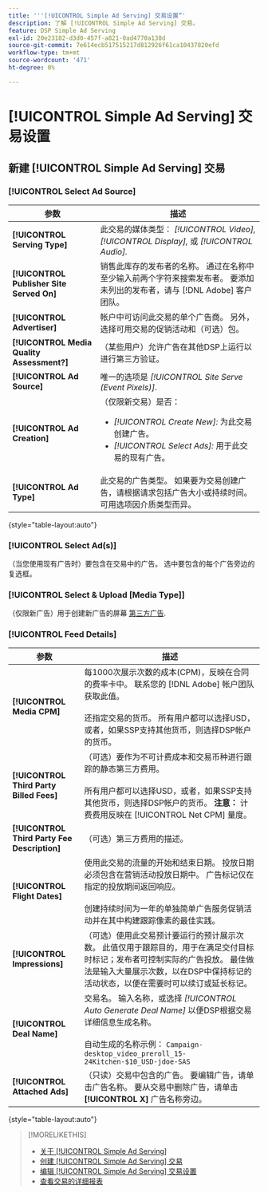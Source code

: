 ```yaml
---
title: '''[!UICONTROL Simple Ad Serving] 交易设置”'
description: 了解 [!UICONTROL Simple Ad Serving] 交易。
feature: DSP Simple Ad Serving
exl-id: 20e23182-d3d0-457f-a821-0ad4770a138d
source-git-commit: 7e614ecb517515217d812926f61ca10437820efd
workflow-type: tm+mt
source-wordcount: '471'
ht-degree: 0%

---
```


# [!UICONTROL Simple Ad Serving] 交易设置

## 新建 [!UICONTROL Simple Ad Serving] 交易

### [!UICONTROL Select Ad Source]

| 参数 | 描述 |
|-----------|-------------|
| **[!UICONTROL Serving Type]** | 此交易的媒体类型： *[!UICONTROL Video],* *[!UICONTROL Display],* 或 *[!UICONTROL Audio].* |
| **[!UICONTROL Publisher Site Served On]** | 销售此库存的发布者的名称。 通过在名称中至少输入前两个字符来搜索发布者。 要添加未列出的发布者，请与 [!DNL Adobe] 客户团队。 |
| **[!UICONTROL Advertiser]** | 帐户中可访问此交易的单个广告商。 另外，选择可用交易的促销活动和（可选）包。 |
| **[!UICONTROL Media Quality Assessment?]** | （某些用户）允许广告在其他DSP上运行以进行第三方验证。 <!-- Who can select this? It's disabled for me. Need to see if there are additional fields when this is enabled. --> |
| **[!UICONTROL Ad Source]** | 唯一的选项是 *[!UICONTROL Site Serve (Event Pixels)]*. |
| **[!UICONTROL Ad Creation]** | （仅限新交易）是否：<ul><li>*[!UICONTROL Create New]:* 为此交易创建广告。</li><li>*[!UICONTROL Select Ads]:* 用于此交易的现有广告。</li></ul> |
| **[!UICONTROL Ad Type]** | 此交易的广告类型。 如果要为交易创建广告，请根据请求包括广告大小或持续时间。 可用选项因介质类型而异。 |

{style=&quot;table-layout:auto&quot;}

### [!UICONTROL Select Ad(s)]

（当您使用现有广告时）要包含在交易中的广告。 选中要包含的每个广告旁边的复选框。

### [!UICONTROL Select & Upload [Media Type]]

（仅限新广告）用于创建新广告的屏幕 [第三方广告](/help/dsp/campaign-management/ads/ad-create-multiple.md).

### [!UICONTROL Feed Details]

| 参数 | 描述 |
|-----------|-------------|
| **[!UICONTROL Media CPM]** | 每1000次展示次数的成本(CPM)，反映在合同的费率卡中。 联系您的 [!DNL Adobe] 帐户团队获取此值。 <br><br>还指定交易的货币。 所有用户都可以选择USD，或者，如果SSP支持其他货币，则选择DSP帐户的货币。 |
| **[!UICONTROL Third Party Billed Fees]** | （可选）要作为不可计费成本和交易币种进行跟踪的静态第三方费用。<br><br>所有用户都可以选择USD，或者，如果SSP支持其他货币，则选择DSP帐户的货币。 **注意：** 计费费用反映在 [!UICONTROL Net CPM] 量度。 |
| **[!UICONTROL Third Party Fee Description]** | （可选）第三方费用的描述。 |
| **[!UICONTROL Flight Dates]** | 使用此交易的流量的开始和结束日期。 投放日期必须包含在营销活动投放日期中。 广告标记仅在指定的投放期间返回响应。<br><br> 创建持续时间为一年的单独简单广告服务促销活动并在其中构建跟踪像素的最佳实践。 |
| **[!UICONTROL Impressions]** | （可选）使用此交易预计要运行的预计展示次数。 此值仅用于跟踪目的，用于在满足交付目标时标记；发布者可控制实际的广告投放。 最佳做法是输入大量展示次数，以在DSP中保持标记的活动状态，以便在需要时可以续订或延长标记。 |
| **[!UICONTROL Deal Name]** | 交易名。 输入名称，或选择 *[!UICONTROL Auto Generate Deal Name]* 以便DSP根据交易详细信息生成名称。<br><br>自动生成的名称示例： `Campaign-desktop_video_preroll_15-24Kitchen-$10_USD-jdoe-SAS` |
| **[!UICONTROL Attached Ads]** | （只读）交易中包含的广告。 要编辑广告，请单击广告名称。 要从交易中删除广告，请单击 **[!UICONTROL X]** 广告名称旁边。 |

{style=&quot;table-layout:auto&quot;}

<!-- 
## Existing Simple Ad Serving Deals

Changes aren't applied retroactively.
-->

<!-- completely different settings layout, so need a separate section for them -->

<!-- From Abhinav: Editable fields are Name, Start & End date, Impressions & CPM. Changes are not applied retroactively.

But I see:

| Parameter | Description |
|-----------|-------------|

| **[!UICONTROL Are you using Deal ID?] | (Read-only) Whether the deal was set up as a [!UICONTROL Deal ID] (*[!DNL Yes]*)  or a [!UICONTROL Simple Ad Serving] deal (*[!DNL No]*). |
| **[!UICONTROL Inventory Type] | (Read-only) The inventory type for the deal. |
| **[!UICONTROL Feed Name] | The name of the [!UICONTROL Simple Ad Serving] deal. |
| **[!UICONTROL Publisher Ad Server] | (Read-only)  |
| **[!UICONTROL Publisher maximum ad length] | The maximum length of the ad, per the publisher. |
| **[!UICONTROL Publisher minimum ad length] | The minimum length of the ad, per the publisher. |
| **[!UICONTROL Fill Type] | (Read-only)  |
| **[!UICONTROL Contracted CPM] | This field is required if billing through TubeMogul, but enter your CPM in this field to track your actual spend. |
| **[!UICONTROL 3rd party technology CPM] | (Optional)  |
| **[!UICONTROL Planned Flight Dates] | The beginning and end dates for the deal flight. These dates don't control ad delivery but are used to track delivery pacing. **THIS IS CONTRARY TO WHAT THE NEW DEAL SETTINGS ABOVE, FROM ABHINAV, SAY**> |
| **[!UICONTROL Target Impressions] | (Optional) The estimated number of impressions you expect to run using this deal. This value is used for tracking purposes only and to flag when delivery goals are met; the publisher controls actual ad delivery. The best practice is to enter a high number of impressions to keep the tag active within DSP so it can be renewed or extended if needed. |
 -->

>[!MORELIKETHIS]
>
>* [关于 [!UICONTROL Simple Ad Serving]](simple-deal-about.md)
>* [创建 [!UICONTROL Simple Ad Serving] 交易](simple-deal-create.md)
>* [编辑 [!UICONTROL Simple Ad Serving] 交易设置](simple-deal-edit.md)
>* [查看交易的详细报表](/help/dsp/inventory/deal-view-report.md)


<!-- add back when reimplemented:
>* [View Event-Tracking Pixels for a [!UICONTROL Simple Ad Serving] Deal](simple-deal-show-pixels.md)
-->
